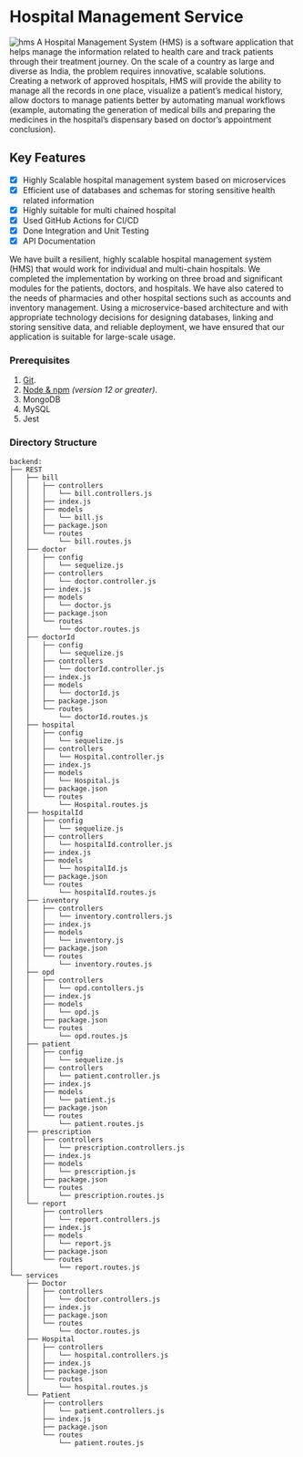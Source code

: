 # Hospital Management Service
![hms](https://socialify.git.ci/Imperial-lord/hms/image?description=1&descriptionEditable=HMS%20is%20a%20software%20application%20that%20helps%20manage%20the%20information%20related%20to%20health%20care%20and%20track%20patients%27%20treatment%20journey.&font=Inter&forks=1&issues=1&pattern=Circuit%20Board&pulls=1&stargazers=1&theme=Light)
 A Hospital Management System (HMS) is a software application that helps manage the information related to health care and track patients through their treatment journey. On the scale of a country as large and diverse as India, the problem requires innovative, scalable solutions. Creating a network of approved hospitals, HMS will provide the ability to manage all the records in one place, visualize a patient’s medical history, allow doctors to manage patients better by automating manual workflows (example, automating the generation of medical bills and preparing the medicines in the hospital’s dispensary based on doctor’s appointment conclusion).

## Key Features 

- [x]  Highly Scalable hospital management system based on microservices
- [x]  Efficient use of databases and schemas for storing sensitive health related information
- [x]  Highly suitable for multi chained hospital
- [x]  Used GitHub Actions for CI/CD
- [x]  Done Integration and Unit Testing  
- [x]  API Documentation

We have built a resilient, highly scalable hospital management system (HMS) that would work for individual and multi-chain hospitals.
We completed the implementation by working on three broad and significant modules for the patients, doctors, and hospitals. We have also catered to the
needs of pharmacies and other hospital sections such as accounts and inventory management. Using a microservice-based architecture and with appropriate
technology decisions for designing databases, linking and storing sensitive data, and reliable deployment, we have ensured that our application is suitable for large-scale usage.

### Prerequisites

1.  [Git](https://git-scm.com/downloads).
2.  [Node & npm](https://nodejs.org/en/download/) _(version 12 or greater)_.
3.  MongoDB
4.  MySQL
5.  Jest

### Directory Structure

```
backend:
├── REST
│   ├── bill
│   │   ├── controllers
│   │   │   └── bill.controllers.js
│   │   ├── index.js
│   │   ├── models
│   │   │   └── bill.js
│   │   ├── package.json
│   │   └── routes
│   │       └── bill.routes.js
│   ├── doctor
│   │   ├── config
│   │   │   └── sequelize.js
│   │   ├── controllers
│   │   │   └── doctor.controller.js
│   │   ├── index.js
│   │   ├── models
│   │   │   └── doctor.js
│   │   ├── package.json
│   │   └── routes
│   │       └── doctor.routes.js
│   ├── doctorId
│   │   ├── config
│   │   │   └── sequelize.js
│   │   ├── controllers
│   │   │   └── doctorId.controller.js
│   │   ├── index.js
│   │   ├── models
│   │   │   └── doctorId.js
│   │   ├── package.json
│   │   └── routes
│   │       └── doctorId.routes.js
│   ├── hospital
│   │   ├── config
│   │   │   └── sequelize.js
│   │   ├── controllers
│   │   │   └── Hospital.controller.js
│   │   ├── index.js
│   │   ├── models
│   │   │   └── Hospital.js
│   │   ├── package.json
│   │   └── routes
│   │       └── Hospital.routes.js
│   ├── hospitalId
│   │   ├── config
│   │   │   └── sequelize.js
│   │   ├── controllers
│   │   │   └── hospitalId.controller.js
│   │   ├── index.js
│   │   ├── models
│   │   │   └── hospitalId.js
│   │   ├── package.json
│   │   └── routes
│   │       └── hospitalId.routes.js
│   ├── inventory
│   │   ├── controllers
│   │   │   └── inventory.controllers.js
│   │   ├── index.js
│   │   ├── models
│   │   │   └── inventory.js
│   │   ├── package.json
│   │   └── routes
│   │       └── inventory.routes.js
│   ├── opd
│   │   ├── controllers
│   │   │   └── opd.contollers.js
│   │   ├── index.js
│   │   ├── models
│   │   │   └── opd.js
│   │   ├── package.json
│   │   └── routes
│   │       └── opd.routes.js
│   ├── patient
│   │   ├── config
│   │   │   └── sequelize.js
│   │   ├── controllers
│   │   │   └── patient.controller.js
│   │   ├── index.js
│   │   ├── models
│   │   │   └── patient.js
│   │   ├── package.json
│   │   └── routes
│   │       └── patient.routes.js
│   ├── prescription
│   │   ├── controllers
│   │   │   └── prescription.controllers.js
│   │   ├── index.js
│   │   ├── models
│   │   │   └── prescription.js
│   │   ├── package.json
│   │   └── routes
│   │       └── prescription.routes.js
│   └── report
│       ├── controllers
│       │   └── report.controllers.js
│       ├── index.js
│       ├── models
│       │   └── report.js
│       ├── package.json
│       └── routes
│           └── report.routes.js
└── services
    ├── Doctor
    │   ├── controllers
    │   │   └── doctor.controllers.js
    │   ├── index.js
    │   ├── package.json
    │   └── routes
    │       └── doctor.routes.js
    ├── Hospital
    │   ├── controllers
    │   │   └── hospital.controllers.js
    │   ├── index.js
    │   ├── package.json
    │   └── routes
    │       └── hospital.routes.js
    └── Patient
        ├── controllers
        │   └── patient.controllers.js
        ├── index.js
        ├── package.json
        └── routes
            └── patient.routes.js

```

